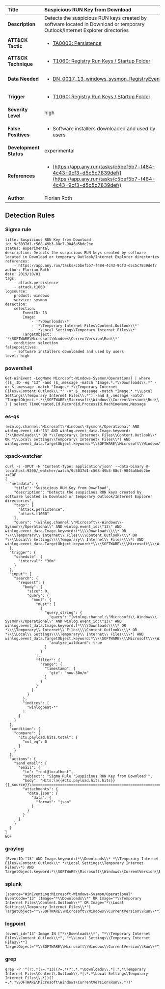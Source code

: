 | Title                    | Suspicious RUN Key from Download       |
|:-------------------------|:------------------|
| **Description**          | Detects the suspicious RUN keys created by software located in Download or temporary Outlook/Internet Explorer directories |
| **ATT&amp;CK Tactic**    |  <ul><li>[TA0003: Persistence](https://attack.mitre.org/tactics/TA0003)</li></ul>  |
| **ATT&amp;CK Technique** | <ul><li>[T1060: Registry Run Keys / Startup Folder](https://attack.mitre.org/techniques/T1060)</li></ul>  |
| **Data Needed**          | <ul><li>[DN_0017_13_windows_sysmon_RegistryEvent](../Data_Needed/DN_0017_13_windows_sysmon_RegistryEvent.md)</li></ul>  |
| **Trigger**              | <ul><li>[T1060: Registry Run Keys / Startup Folder](../Triggers/T1060.md)</li></ul>  |
| **Severity Level**       | high |
| **False Positives**      | <ul><li>Software installers downloaded and used by users</li></ul>  |
| **Development Status**   | experimental |
| **References**           | <ul><li>[https://app.any.run/tasks/c5bef5b7-f484-4c43-9cf3-d5c5c7839def/](https://app.any.run/tasks/c5bef5b7-f484-4c43-9cf3-d5c5c7839def/)</li></ul>  |
| **Author**               | Florian Roth |


## Detection Rules

### Sigma rule

```
title: Suspicious RUN Key from Download
id: 9c5037d1-c568-49b3-88c7-9846a5bdc2be
status: experimental
description: Detects the suspicious RUN keys created by software located in Download or temporary Outlook/Internet Explorer directories
references:
    - https://app.any.run/tasks/c5bef5b7-f484-4c43-9cf3-d5c5c7839def/
author: Florian Roth
date: 2019/10/01
tags:
    - attack.persistence
    - attack.t1060
logsource:
    product: windows
    service: sysmon
detection:
    selection:
        EventID: 13
        Image: 
            - '*\Downloads\\*'
            - '*\Temporary Internet Files\Content.Outlook\\*'
            - '*\Local Settings\Temporary Internet Files\\*'
        TargetObject: '*\SOFTWARE\Microsoft\Windows\CurrentVersion\Run\\*'
    condition: selection
falsepositives:
    - Software installers downloaded and used by users
level: high
```





### powershell
    
```
Get-WinEvent -LogName Microsoft-Windows-Sysmon/Operational | where {($_.ID -eq "13" -and ($_.message -match "Image.*.*\\Downloads\\.*" -or $_.message -match "Image.*.*\\Temporary Internet Files\\Content.Outlook\\.*" -or $_.message -match "Image.*.*\\Local Settings\\Temporary Internet Files\\.*") -and $_.message -match "TargetObject.*.*\\SOFTWARE\\Microsoft\\Windows\\CurrentVersion\\Run\\.*") } | select TimeCreated,Id,RecordId,ProcessId,MachineName,Message
```


### es-qs
    
```
(winlog.channel:"Microsoft\-Windows\-Sysmon\/Operational" AND winlog.event_id:"13" AND winlog.event_data.Image.keyword:(*\\Downloads\\* OR *\\Temporary\ Internet\ Files\\Content.Outlook\\* OR *\\Local\ Settings\\Temporary\ Internet\ Files\\*) AND winlog.event_data.TargetObject.keyword:*\\SOFTWARE\\Microsoft\\Windows\\CurrentVersion\\Run\\*)
```


### xpack-watcher
    
```
curl -s -XPUT -H 'Content-Type: application/json' --data-binary @- localhost:9200/_watcher/watch/9c5037d1-c568-49b3-88c7-9846a5bdc2be <<EOF
{
  "metadata": {
    "title": "Suspicious RUN Key from Download",
    "description": "Detects the suspicious RUN keys created by software located in Download or temporary Outlook/Internet Explorer directories",
    "tags": [
      "attack.persistence",
      "attack.t1060"
    ],
    "query": "(winlog.channel:\"Microsoft\\-Windows\\-Sysmon\\/Operational\" AND winlog.event_id:\"13\" AND winlog.event_data.Image.keyword:(*\\\\Downloads\\\\* OR *\\\\Temporary\\ Internet\\ Files\\\\Content.Outlook\\\\* OR *\\\\Local\\ Settings\\\\Temporary\\ Internet\\ Files\\\\*) AND winlog.event_data.TargetObject.keyword:*\\\\SOFTWARE\\\\Microsoft\\\\Windows\\\\CurrentVersion\\\\Run\\\\*)"
  },
  "trigger": {
    "schedule": {
      "interval": "30m"
    }
  },
  "input": {
    "search": {
      "request": {
        "body": {
          "size": 0,
          "query": {
            "bool": {
              "must": [
                {
                  "query_string": {
                    "query": "(winlog.channel:\"Microsoft\\-Windows\\-Sysmon\\/Operational\" AND winlog.event_id:\"13\" AND winlog.event_data.Image.keyword:(*\\\\Downloads\\\\* OR *\\\\Temporary\\ Internet\\ Files\\\\Content.Outlook\\\\* OR *\\\\Local\\ Settings\\\\Temporary\\ Internet\\ Files\\\\*) AND winlog.event_data.TargetObject.keyword:*\\\\SOFTWARE\\\\Microsoft\\\\Windows\\\\CurrentVersion\\\\Run\\\\*)",
                    "analyze_wildcard": true
                  }
                }
              ],
              "filter": {
                "range": {
                  "timestamp": {
                    "gte": "now-30m/m"
                  }
                }
              }
            }
          }
        },
        "indices": [
          "winlogbeat-*"
        ]
      }
    }
  },
  "condition": {
    "compare": {
      "ctx.payload.hits.total": {
        "not_eq": 0
      }
    }
  },
  "actions": {
    "send_email": {
      "email": {
        "to": "root@localhost",
        "subject": "Sigma Rule 'Suspicious RUN Key from Download'",
        "body": "Hits:\n{{#ctx.payload.hits.hits}}{{_source}}\n================================================================================\n{{/ctx.payload.hits.hits}}",
        "attachments": {
          "data.json": {
            "data": {
              "format": "json"
            }
          }
        }
      }
    }
  }
}
EOF

```


### graylog
    
```
(EventID:"13" AND Image.keyword:(*\\Downloads\\* *\\Temporary Internet Files\\Content.Outlook\\* *\\Local Settings\\Temporary Internet Files\\*) AND TargetObject.keyword:*\\SOFTWARE\\Microsoft\\Windows\\CurrentVersion\\Run\\*)
```


### splunk
    
```
(source="WinEventLog:Microsoft-Windows-Sysmon/Operational" EventCode="13" (Image="*\\Downloads\\*" OR Image="*\\Temporary Internet Files\\Content.Outlook\\*" OR Image="*\\Local Settings\\Temporary Internet Files\\*") TargetObject="*\\SOFTWARE\\Microsoft\\Windows\\CurrentVersion\\Run\\*")
```


### logpoint
    
```
(event_id="13" Image IN ["*\\Downloads\\*", "*\\Temporary Internet Files\\Content.Outlook\\*", "*\\Local Settings\\Temporary Internet Files\\*"] TargetObject="*\\SOFTWARE\\Microsoft\\Windows\\CurrentVersion\\Run\\*")
```


### grep
    
```
grep -P '^(?:.*(?=.*13)(?=.*(?:.*.*\Downloads\\.*|.*.*\Temporary Internet Files\Content\.Outlook\\.*|.*.*\Local Settings\Temporary Internet Files\\.*))(?=.*.*\SOFTWARE\Microsoft\Windows\CurrentVersion\Run\\.*))'
```



